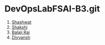 # DevOpsLabFSAI-B3.git

1. [Shashwat](./500106990/)
2. [Shakshi](./500108701/)
3. [Balaji Rai](./500109840/)
4. [Divyansh](./500110160/) 
